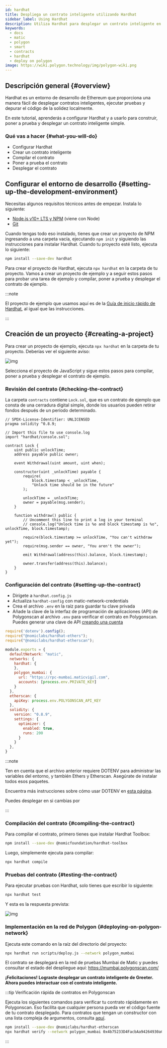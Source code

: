 ```yaml
---
id: hardhat
title: Despliega un contrato inteligente utilizando Hardhat
sidebar_label: Using Hardhat
description: Utiliza Hardhat para desplegar un contrato inteligente en Polygon
keywords:
  - docs
  - matic
  - polygon
  - smart
  - contracts
  - hardhat
  - deploy on polygon
image: https://wiki.polygon.technology/img/polygon-wiki.png
---
```


## Descripción general {#overview}

Hardhat es un entorno de desarrollo de Ethereum que proporciona una manera fácil de desplegar contratos inteligentes, ejecutar pruebas y depurar el código de la solidez localmente.

En este tutorial, aprenderás a configurar Hardhat y a usarlo para construir, poner a prueba y desplegar un contrato inteligente simple.

### Qué vas a hacer {#what-you-will-do}

- Configurar Hardhat
- Crear un contrato inteligente
- Compilar el contrato
- Poner a prueba el contrato
- Desplegar el contrato

## Configurar el entorno de desarrollo {#setting-up-the-development-environment}

Necesitas algunos requisitos técnicos antes de empezar. Instala lo siguiente:

- [Node.js v10+ LTS y NPM](https://nodejs.org/en/) (viene con Node)
- [Git](https://git-scm.com/)

Cuando tengas todo eso instalado, tienes que crear un proyecto de NPM ingresando a una carpeta vacía, ejecutando `npm init` y siguiendo las instrucciones para instalar Hardhat. Cuando tu proyecto esté listo, ejecuta lo siguiente:

```bash
npm install --save-dev hardhat
```

Para crear el proyecto de Hardhat, ejecuta `npx hardhat` en la carpeta de tu proyecto.
Vamos a crear un proyecto de ejemplo y a seguir estos pasos para probar una tarea de ejemplo y compilar, poner a prueba y desplegar el contrato de ejemplo.

:::note

El proyecto de ejemplo que usamos aquí es de la [<ins>Guía de inicio rápido de Hardhat</ins>](https://hardhat.org/getting-started/#quick-start), al igual que las instrucciones.

:::

## Creación de un proyecto {#creating-a-project}

Para crear un proyecto de ejemplo, ejecuta `npx hardhat` en la carpeta de tu proyecto. Deberías ver el siguiente aviso:

![img](/img/hardhat/quickstart.png)

Selecciona el proyecto de JavaScript y sigue estos pasos para compilar, poner a prueba y desplegar el contrato de ejemplo.

### Revisión del contrato {#checking-the-contract}

La carpeta `contracts` contiene `Lock.sol`, que es un contrato de ejemplo que consta de una cerradura digital simple, donde los usuarios pueden retirar fondos después de un período determinado.

```
// SPDX-License-Identifier: UNLICENSED
pragma solidity ^0.8.9;

// Import this file to use console.log
import "hardhat/console.sol";

contract Lock {
    uint public unlockTime;
    address payable public owner;

    event Withdrawal(uint amount, uint when);

    constructor(uint _unlockTime) payable {
        require(
            block.timestamp < _unlockTime,
            "Unlock time should be in the future"
        );

        unlockTime = _unlockTime;
        owner = payable(msg.sender);
    }

    function withdraw() public {
        // Uncomment this line to print a log in your terminal
        // console.log("Unlock time is %o and block timestamp is %o", unlockTime, block.timestamp);

        require(block.timestamp >= unlockTime, "You can't withdraw yet");
        require(msg.sender == owner, "You aren't the owner");

        emit Withdrawal(address(this).balance, block.timestamp);

        owner.transfer(address(this).balance);
    }
}
```

### Configuración del contrato {#setting-up-the-contract}

- Dirígete a `hardhat.config.js`
- Actualiza `hardhat-config` con matic-network-credentials
- Crea el archivo `.env` en la raíz para guardar tu clave privada
- Añade la clave de la interfaz de programación de aplicaciones (API) de Polygonscan al archivo `.env` para verificar el contrato en Polygonscan. Puedes generar una clave de API [creando una cuenta](https://polygonscan.com/register)

```js
require('dotenv').config();
require("@nomiclabs/hardhat-ethers");
require("@nomiclabs/hardhat-etherscan");

module.exports = {
  defaultNetwork: "matic",
  networks: {
    hardhat: {
    },
    polygon_mumbai: {
      url: "https://rpc-mumbai.maticvigil.com",
      accounts: [process.env.PRIVATE_KEY]
    }
  },
  etherscan: {
    apiKey: process.env.POLYGONSCAN_API_KEY
  },
  solidity: {
    version: "0.8.9",
    settings: {
      optimizer: {
        enabled: true,
        runs: 200
      }
    }
  },
}
```

:::note

Ten en cuenta que el archivo anterior requiere DOTENV para administrar las variables del entorno, y también Ethers y Etherscan. Asegúrate de instalar todos esos paquetes.

Encuentra más instrucciones sobre cómo usar DOTENV en [<ins>esta página</ins>](https://www.npmjs.com/package/dotenv).

Puedes desplegar en  si cambias  por

:::

### Compilación del contrato {#compiling-the-contract}

Para compilar el contrato, primero tienes que instalar Hardhat Toolbox:

```bash
npm install --save-dev @nomicfoundation/hardhat-toolbox
```

Luego, simplemente ejecuta para compilar:

```bash
npx hardhat compile
```

### Pruebas del contrato {#testing-the-contract}

Para ejecutar pruebas con Hardhat, solo tienes que escribir lo siguiente:

```bash
npx hardhat test
```

Y esta es la respuesta prevista:

![img](/img/hardhat/test.png)

### Implementación en la red de Polygon {#deploying-on-polygon-network}

Ejecuta este comando en la raíz del directorio del proyecto:

```bash
npx hardhat run scripts/deploy.js --network polygon_mumbai
```

El contrato se desplegará en la red de pruebas Mumbai de Matic y puedes consultar el estado del despliegue aquí: https://mumbai.polygonscan.com/

**¡Felicitaciones! Lograste desplegar un contrato inteligente de Greeter. Ahora puedes interactuar con el contrato inteligente.**

:::tip Verificación rápida de contratos en Polygonscan

Ejecuta los siguientes comandos para verificar tu contrato rápidamente en Polygonscan. Eso facilita que cualquier persona pueda ver el código fuente de tu contrato desplegado. Para contratos que tengan un constructor con una lista compleja de argumentos, consulta [aquí](https://hardhat.org/plugins/nomiclabs-hardhat-etherscan.html).

```bash
npm install --save-dev @nomiclabs/hardhat-etherscan
npx hardhat verify --network polygon_mumbai 0x4b75233D4FacbAa94264930aC26f9983e50C11AF
```
:::

